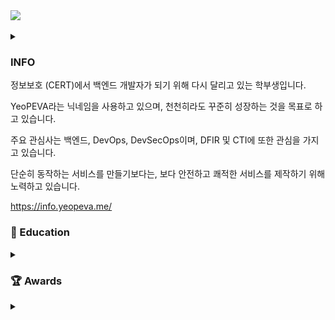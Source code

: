 <!--
**YeoPEVA/YeoPEVA** is a ✨ _special_ ✨ repository because its `README.md` (this file) appears on your GitHub profile.

Here are some ideas to get you started:

- 🔭 I’m currently working on ...
- 🌱 I’m currently learning ...
- 👯 I’m looking to collaborate on ...
- 🤔 I’m looking for help with ...
- 💬 Ask me about ...
- 📫 How to reach me: ...
- 😄 Pronouns: ...
- ⚡ Fun fact: ...
-->

<img src="https://capsule-render.vercel.app/api?type=slice&color=gradient&height=200&section=header&text=YeoPEVA&fontSize=90">

<br>
<br> 

<details> <summary></summary>
  
[![YeoPEVA Github Stats](https://github-readme-stats.vercel.app/api/top-langs/?username=YeoPEVA&layout=compact)](https://github-readme-stats.vercel.app/api/top-langs/?username=YeoPEVA&layout=compact)

[![YeoPEVA Readme Stats](https://github-readme-stats.vercel.app/api?username=YeoPEVA&show_icons=true)](https://github-readme-stats.vercel.app/api?username=YeoPEVA&show_icons=true)

[![YeoPEVA Solve.ac stats](https://github-readme-solvedac-hyp3rflow.vercel.app/api/?handle=YeoPEVA)](https://github-readme-solvedac-hyp3rflow.vercel.app/api/?handle=YeoPEVA)

</details>

### INFO ###

정보보호 (CERT)에서 백엔드 개발자가 되기 위해 다시 달리고 있는 학부생입니다.

YeoPEVA라는 닉네임을 사용하고 있으며, 천천히라도 꾸준히 성장하는 것을 목표로 하고 있습니다.

주요 관심사는 백엔드, DevOps, DevSecOps이며, DFIR 및 CTI에 또한 관심을 가지고 있습니다.

단순히 동작하는 서비스를 만들기보다는, 보다 안전하고 쾌적한 서비스를 제작하기 위해 노력하고 있습니다. 

https://info.yeopeva.me/

### 🏫 Education
<details> <summary></summary>

 - 2025.03 ~ 순천향대학교, 정보보호학과 전공
 - 2020.03 ~ 2025.02, 대구가톨릭대학교, 컴퓨터 공학 & 사이버 보안 전공 (중퇴 / 편입)
 - 2020.06 ~ 2021.03, KITRI Best of the Best 9th, Digital Forensic (TOP 14)
 - 2017.04 ~ 2020.02, 대구대학교 / 정보보호영재교육원 4기, 5기 수료 및 6기 교육생 
 - 2017.03 ~ 2020.02, 창원 경일 고등학교 / 공학반 (이과)
 
 </details>

### 🏆 Awards
<details> <summary></summary>

- 2024, 제 10회 디지털 범인을 찾아라 (장려상)
- 2024, 2024 대학간 침해대응/분석 경진대회- HCCC 2024 (장려상)
- 2023, 제 9회 디지털 범인을 찾아라 (장려상) 
- 2022, 제 8회 디지털 범인을 찾아라 (장려상)
- 2022, 공군 정보통신경연대회 2022 (해킹방어) (1st)
- 2021, 제1회 DU-IF 창업아이디어 경진대회 (1st)
- 2020, KDFS 2020 (3rd)
  - Team: 가짜수사관
- 2018, 창원문화도시00청소년 해커톤대회 (1st)

</details>
